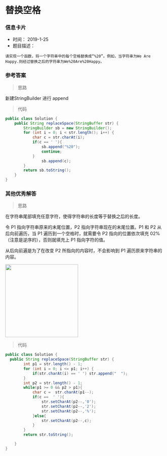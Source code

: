 # 替换空格 

### 信息卡片 

- 时间： 2019-1-25
- 题目描述：

```
请实现一个函数，将一个字符串中的每个空格替换成“%20”。例如，当字符串为We Are Happy.则经过替换之后的字符串为We%20Are%20Happy。
```

 

### 参考答案

> 思路

新建StringBuilder 进行 append


> 代码

```java
public class Solution {
    public String replaceSpace(StringBuffer str) {
        StringBuilder sb = new StringBuilder();
        for (int i = 0; i < str.length(); i++) {
            char c = str.charAt(i);
            if(c == ' '){
                sb.append("%20");
                continue;
            }
                sb.append(c);
        }
        return sb.toString();
    }
}
```





### 其他优秀解答

>思路

在字符串尾部填充任意字符，使得字符串的长度等于替换之后的长度。

令 P1 指向字符串原来的末尾位置，P2 指向字符串现在的末尾位置。P1 和 P2 从后向前遍历，当 P1 遍历到一个空格时，就需要令 P2 指向的位置依次填充 02%（注意是逆序的），否则就填充上 P1 指向字符的值。

从后向前遍是为了在改变 P2 所指向的内容时，不会影响到 P1 遍历原来字符串的内容。

 <img src="https://cs-notes-1256109796.cos.ap-guangzhou.myqcloud.com/6980aef0-debe-4b4b-8da5-8b1befbc1408.gif" width="230px"> 



>代码

```java
public class Solution {
  public String replaceSpace(StringBuffer str) {
        int p1 = str.length() - 1;
        for (int i = 0; i <= p1; i++) {
            if(str.charAt(i) == ' ') str.append("  ");
        }
        int p2 = str.length() - 1;
        while(p1 >= 0 && p2 > p1){
            char c =  str.charAt(p1--);
            if(c ==  ' '){
                str.setCharAt(p2--,'0');
                str.setCharAt(p2--,'2');
                str.setCharAt(p2--,'%');
            }else{
                str.setCharAt(p2--,c);
            }
        }
        return str.toString();

    }
}
```




